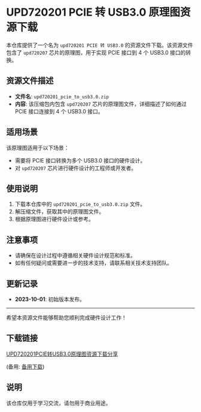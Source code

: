 # UPD720201 PCIE 转 USB3.0 原理图资源下载

本仓库提供了一个名为 `upd720201 PCIE 转 USB3.0` 的资源文件下载。该资源文件包含了 `upd720207` 芯片的原理图，用于实现 PCIE 接口到 4 个 USB3.0 接口的转换。

## 资源文件描述

- **文件名**: `upd720201_pcie_to_usb3.0.zip`
- **内容**: 该压缩包内包含 `upd720207` 芯片的原理图文件，详细描述了如何通过 PCIE 接口连接到 4 个 USB3.0 接口。

## 适用场景

该原理图适用于以下场景：

- 需要将 PCIE 接口转换为多个 USB3.0 接口的硬件设计。
- 对 `upd720207` 芯片进行硬件设计的工程师或开发者。

## 使用说明

1. 下载本仓库中的 `upd720201_pcie_to_usb3.0.zip` 文件。
2. 解压缩文件，获取其中的原理图文件。
3. 根据原理图进行硬件设计或参考。

## 注意事项

- 请确保在设计过程中遵循相关硬件设计规范和标准。
- 如有任何疑问或需要进一步的技术支持，请联系相关技术支持团队。

## 更新记录

- **2023-10-01**: 初始版本发布。

---

希望本资源文件能够帮助您顺利完成硬件设计工作！

## 下载链接
[UPD720201PCIE转USB3.0原理图资源下载分享](https://pan.quark.cn/s/699682552978) 

(备用: [备用下载](https://pan.baidu.com/s/1h8zbof03-CQhUmH7ZK887g?pwd=1234))

## 说明

该仓库仅用于学习交流，请勿用于商业用途。

